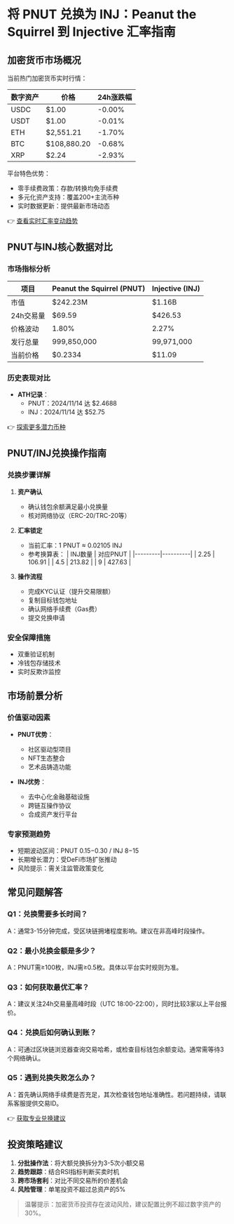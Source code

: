 # 将 PNUT 兑换为 INJ：Peanut the Squirrel 到 Injective 汇率指南

## 加密货币市场概况
当前热门加密货币实时行情：

| 数字资产 | 价格       | 24h涨跌幅 |
|----------|------------|-----------|
| USDC     | $1.00      | -0.00%    |
| USDT     | $1.00      | -0.01%    |
| ETH      | $2,551.21  | -1.70%    |
| BTC      | $108,880.20| -0.68%    |
| XRP      | $2.24      | -2.93%    |

平台特色优势：
- 零手续费政策：存款/转换均免手续费
- 多元化资产支持：覆盖200+主流币种
- 实时数据更新：提供最新市场动态

👉 [查看实时汇率变动趋势](https://bit.ly/okx_welcome)

## PNUT与INJ核心数据对比
### 市场指标分析
| 项目          | Peanut the Squirrel (PNUT) | Injective (INJ)    |
|---------------|----------------------------|--------------------|
| 市值          | $242.23M                   | $1.16B             |
| 24h交易量     | $69.59                     | $426.53            |
| 价格波动      | 1.80%                      | 2.27%              |
| 发行总量      | 999,850,000                | 99,971,000         |
| 当前价格      | $0.2334                    | $11.09             |

### 历史表现对比
- **ATH记录**：
  - PNUT：2024/11/14 达 $2.4688
  - INJ：2024/11/14 达 $52.75

👉 [探索更多潜力币种](https://bit.ly/okx_welcome)

## PNUT/INJ兑换操作指南
### 兑换步骤详解
1. **资产确认**
   - 确认钱包余额满足最小兑换量
   - 核对网络协议（ERC-20/TRC-20等）

2. **汇率锁定**
   - 当前汇率：1 PNUT ≈ 0.02105 INJ
   - 参考换算表：
     | INJ数量 | 对应PNUT |
     |---------|----------|
     | 2.25    | 106.91   |
     | 4.5     | 213.82   |
     | 9       | 427.63   |

3. **操作流程**
   - 完成KYC认证（提升交易限额）
   - 复制目标钱包地址
   - 确认网络手续费（Gas费）
   - 提交兑换申请

### 安全保障措施
- 双重验证机制
- 冷钱包存储技术
- 实时反欺诈监控

## 市场前景分析
### 价值驱动因素
- **PNUT优势**：
  - 社区驱动型项目
  - NFT生态整合
  - 艺术品铸造功能

- **INJ优势**：
  - 去中心化金融基础设施
  - 跨链互操作协议
  - 合成资产发行平台

### 专家预测趋势
- 短期波动区间：PNUT $0.15-$0.30 / INJ $8-$15
- 长期增长潜力：受DeFi市场扩张推动
- 风险提示：需关注监管政策变化

## 常见问题解答
### Q1：兑换需要多长时间？
A：通常3-15分钟完成，受区块链拥堵程度影响。建议在非高峰时段操作。

### Q2：最小兑换金额是多少？
A：PNUT需≥100枚，INJ需≥0.5枚。具体以平台实时规则为准。

### Q3：如何获取最优汇率？
A：建议关注24h交易量高峰时段（UTC 18:00-22:00），同时比较3家以上平台报价。

### Q4：兑换后如何确认到账？
A：可通过区块链浏览器查询交易哈希，或检查目标钱包余额变动。通常需等待3个网络确认。

### Q5：遇到兑换失败怎么办？
A：首先确认网络手续费是否充足，其次检查钱包地址准确性。若问题持续，请联系客服提供交易ID。

👉 [获取专业兑换建议](https://bit.ly/okx_welcome)

## 投资策略建议
1. **分批操作法**：将大额兑换拆分为3-5次小额交易
2. **趋势跟踪**：结合RSI指标判断买卖时机
3. **跨市场套利**：对比不同交易所的价差机会
4. **风险管理**：单笔投资不超过总资产的5%

> 温馨提示：加密货币投资存在波动风险，建议配置比例不超过数字资产的30%。